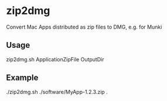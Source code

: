 # zip2dmg
Convert Mac Apps distributed as zip files to DMG, e.g. for Munki

## Usage
zip2dmg.sh ApplicationZipFile OutputDir

## Example
./zip2dmg.sh ./software/MyApp-1.2.3.zip .
